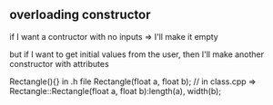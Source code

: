 ## overloading constructor

if I want a contructor with no inputs => I'll make it empty

but if I want to get initial values from the user, then I'll make another constructor with attributes

Rectangle(){}
in .h file Rectangle(float a, float b);
// in class.cpp => Rectangle::Rectangle(float a, float b):length(a), width(b);
